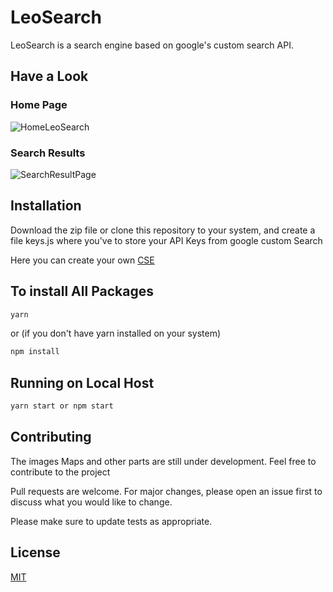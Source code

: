 # LeoSearch

LeoSearch is a search engine based on google's custom search API.

## Have a Look 
### Home Page
![HomeLeoSearch](https://thumbs2.imgbox.com/06/50/WL5OMdBw_t.png)

### Search Results 
![SearchResultPage](https://thumbs2.imgbox.com/d6/bb/r92SrK9Q_t.png)

## Installation

Download the zip file or clone this repository to your system, and create a file keys.js where you've to store your API Keys from google custom Search 

Here you can create your own [CSE]('https://cse.google.com/cse/create/new')


## To install All Packages

```Bash
yarn
```
or (if you don't have yarn installed on your system)

```Bash
npm install
```

## Running on Local Host

```Bash
yarn start or npm start
```

## Contributing

The images Maps and other parts are still under development. Feel free to contribute to the project

Pull requests are welcome. For major changes, please open an issue first to discuss what you would like to change.

Please make sure to update tests as appropriate.

## License
[MIT](https://choosealicense.com/licenses/mit/)

